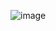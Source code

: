 ![image](https://github.com/paulfrische/freshvim/assets/61984114/0b74f3d2-dcff-4fed-820b-19c37ff8cc9c)
